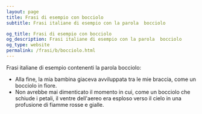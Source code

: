 ```yaml
---
layout: page
title: Frasi di esempio con bocciolo 
subtitle: Frasi italiane di esempio con la parola  bocciolo

og_title: Frasi di esempio con bocciolo 
og_description: Frasi italiane di esempio con la parola  bocciolo
og_type: website
permalink: /frasi/b/bocciolo.html
---
```


Frasi italiane di esempio contenenti la parola bocciolo:


- Alla fine, la mia bambina giaceva avviluppata tra le mie braccia, come un bocciolo in fiore.
- Non avrebbe mai dimenticato il momento in cui, come un bocciolo che schiude i petali, il ventre dell'aereo era esploso verso il cielo in una profusione di fiamme rosse e gialle.
